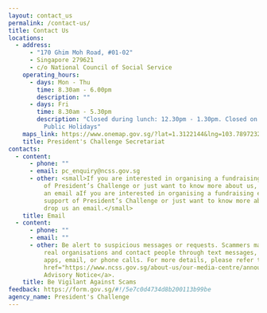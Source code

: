 ```yaml
---
layout: contact_us
permalink: /contact-us/
title: Contact Us
locations:
  - address:
      - "170 Ghim Moh Road, #01-02"
      - Singapore 279621
      - c/o National Council of Social Service
    operating_hours:
      - days: Mon - Thu
        time: 8.30am - 6.00pm
        description: ""
      - days: Fri
        time: 8.30am - 5.30pm
        description: "Closed during lunch: 12.30pm - 1.30pm. Closed on Weekends and
          Public Holidays"
    maps_link: https://www.onemap.gov.sg/?lat=1.3122144&lng=103.7897232
    title: President's Challenge Secretariat
contacts:
  - content:
      - phone: ""
      - email: pc_enquiry@ncss.gov.sg
      - other: <small>If you are interested in organising a fundraising event in support
          of President’s Challenge or just want to know more about us, drop us
          an email aIf you are interested in organising a fundraising event in
          support of President’s Challenge or just want to know more about us,
          drop us an email.</small>
    title: Email
  - content:
      - phone: ""
      - email: ""
      - other: Be alert to suspicious messages or requests. Scammers may pretend to be
          real organisations and contact people through text messages, messaging
          apps, email, or phone calls. For more details, please refer to the <a
          href="https://www.ncss.gov.sg/about-us/our-media-centre/announcements-and-advisories/scam-advisory">Scam
          Advisory Notice</a>.
    title: Be Vigilant Against Scams
feedback: https://form.gov.sg/#!/5e7c0d4734d8b200113b99be
agency_name: President's Challenge
---
```

